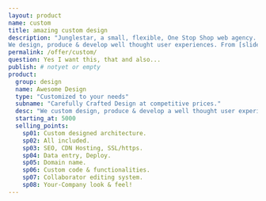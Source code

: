 ```yaml
---
layout: product
name: custom
title: amazing custom design
description: "Junglestar, a small, flexible, One Stop Shop web agency. We do information architecture, screen design, deploy. Packed solutions all-included. Or top quality custom designs on the cheap. We help companies and individuals organize their communication. We grow relationships with clients.
We design, produce & develop well thought user experiences. From [slide shows](http://revealing.junglestar.org/#/8/1) to [offline ready web apps]"
permalink: /offer/custom/
question: Yes I want this, that and also...
publish: # notyet or empty
product:
  group: design
  name: Awesome Design
  type: "Customized to your needs"
  subname: "Carefully Crafted Design at competitive prices."
  desc: "We custom design, produce & develop a well thought user experiences for your brand. Working with your existing look, ideas and team."
  starting_at: 5000
  selling_points:
    sp01: Custom designed architecture.
    sp02: All included.
    sp03: SEO, CDN Hosting, SSL/https.
    sp04: Data entry, Deploy.
    sp05: Domain name.
    sp06: Custom code & functionalities.
    sp07: Collaborator editing system.
    sp08: Your-Company look & feel!
---
```

